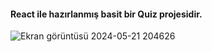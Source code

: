 <h4>React ile hazırlanmış basit bir Quiz projesidir.</h4>

![Ekran görüntüsü 2024-05-21 204626](https://github.com/wlanHan/quiz-app/assets/159789584/754dd99b-29e3-41f6-8b03-71a0de2b58c9)
